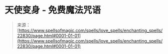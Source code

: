 <!--yml

category: 未分类

日期：2024年06月12日 19:07:28

-->

# 天使变身 - 免费魔法咒语

> 来源：[https://www.spellsofmagic.com/spells/love_spells/enchanting_spells/22830/page.html#0001-01-01](https://www.spellsofmagic.com/spells/love_spells/enchanting_spells/22830/page.html#0001-01-01)
